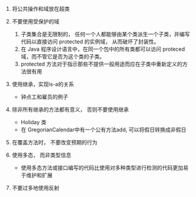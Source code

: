 1. 将公共操作和域放在超类
2. 不要使用受保护的域
    1. 子类集合是无限制的， 任何一个人都能够由某个类派生一个子类，并编写代码以直接访问 protected 的实例域， 从而破坏了封装性。
    2. 在 Java 程序设计语言中，在同一个包中的所有类都可以访问 proteced 域，而不管它是否为这个类的子类。
    3. protected 方法对于指示那些不提供一般用途而应在子类中重新定义的方法很有用
3. 使用继承，实现is-a的关系
    * 钟点工和雇员的例子
4. 除非所有继承的方法都有意义， 否则不要使用继承
    * Holiday 类
    * 在 GregorianCalendar中有一个公有方法add, 可以将假日转换成非假日

5. 在覆盖方法时， 不要改变预期的行为

6. 使用多态， 而非类型信息
    * 使用多态方法或接口编写的代码比使用对多种类型进行检测的代码更加易于维护和扩展

7. 不要过多地使用反射

